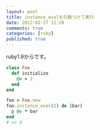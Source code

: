 ```yaml
---
layout: post
title: instance_evalを引数つけて実行
date: 2012-02-27 11:29
comments: true
categories: [ruby]
published: true
---
```




ruby1.9からです。  

``` ruby
class Foo
  def initialize
    @v = 2
  end
end

foo = Foo.new
foo.instance_exec(2) do |bar|
  p @v * bar
end
# => 4
```



